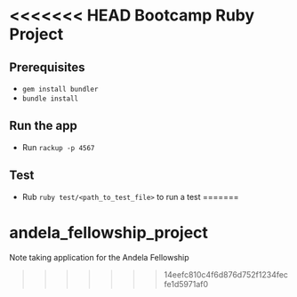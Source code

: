 <<<<<<< HEAD
Bootcamp Ruby Project
================

## Prerequisites

- `gem install bundler`
- `bundle install`

## Run the app

- Run `rackup -p 4567`

## Test

- Rub `ruby test/<path_to_test_file>` to run a test
=======
# andela_fellowship_project
Note taking application for the Andela Fellowship
>>>>>>> 14eefc810c4f6d876d752f1234fecfe1d5971af0
